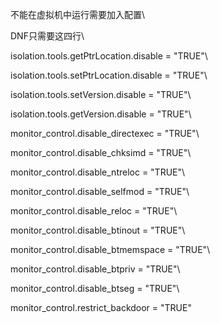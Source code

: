 不能在虚拟机中运行需要加入配置\
DNF只需要这四行\
isolation.tools.getPtrLocation.disable = \"TRUE\"\
isolation.tools.setPtrLocation.disable = \"TRUE\"\
isolation.tools.setVersion.disable = \"TRUE\"\
isolation.tools.getVersion.disable = \"TRUE\"\
monitor_control.disable_directexec = \"TRUE\"\
monitor_control.disable_chksimd = \"TRUE\"\
monitor_control.disable_ntreloc = \"TRUE\"\
monitor_control.disable_selfmod = \"TRUE\"\
monitor_control.disable_reloc = \"TRUE\"\
monitor_control.disable_btinout = \"TRUE\"\
monitor_control.disable_btmemspace = \"TRUE\"\
monitor_control.disable_btpriv = \"TRUE\"\
monitor_control.disable_btseg = \"TRUE\"\
monitor_control.restrict_backdoor = \"TRUE\"
